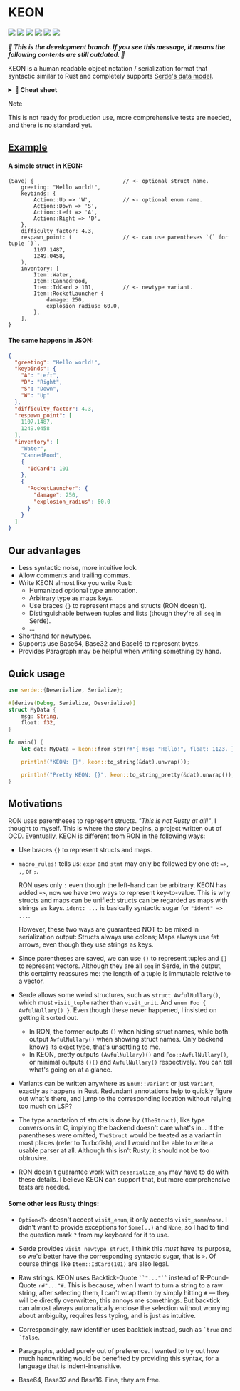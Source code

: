 # KEON

[![](https://img.shields.io/crates/v/keon)](https://crates.io/crates/keon)
[![](https://img.shields.io/crates/d/keon)](https://crates.io/crates/keon)
[![](https://img.shields.io/crates/msrv/keon)](https://github.com/eternal-io/keon)
[![](https://img.shields.io/crates/l/keon)](#)
[![](https://img.shields.io/docsrs/keon)](https://docs.rs/keon)
[![](https://img.shields.io/github/stars/eternal-io/keon?style=social)](https://github.com/eternal-io/keon)


***🚧 This is the development branch. If you see this message, it means the following contents are still outdated. 🚧***


KEON is a human readable object notation / serialization format that syntactic similar to Rust and completely supports [Serde's data model](https://serde.rs/data-model.html).

<details><summary><b>📝 Cheat sheet</b></summary>

| Unit     | `()`
| --------:|:------ |
| Booleans | `true` , `false`
| Numbers  | `42` , `0x1123` , `-1` , `3.14` , `inf` , `NaN`
| Chars    | `'A'` , `'✱'` , `'\n'` , `'\u{3000}'`
| Strings  | `"Hello"` , <code>&#96;&#34;raw string \^o^/&#34;&#96;</code>
| Bytes    | `b"Hello"` , <code>b&#96;&#34;raw bytes \^o^/&#34;&#96;</code> , `b64"Sy0tQWV0aGlheA"`
| Options  | `?` , `? Thing`
| Tuples   | `(T,)` , `(T, U, V)`
| Lists    | `["abc", "def"]`
| Maps     | `{ 1 => 2, 3 => 4 }`
| Structs  | `(Struct) { field1: "value1", field2: "value2" }`
| Variants | `Enum::Variant` , `Variant`

And the Paragraphs, leave anything after the *start sign* of each line intact:

<table>
<tr><td align="right">As is newline</td><td>

```keon
| #include<iostream>
` using namespace std;
` int main() {
`     cout << "..." << endl;
`     return 0;
` }
```

</td></tr>
<tr><td align="right">Space-joined line<br /><sup>(will trim spaces)</sup></td><td>

```keon
| To be,
| or not to be,
| that is the question.
```

</td></tr>
<tr><td align="right">Joined line<br /><sup>(will trim spaces)</sup></td><td>

```keon
| 我能吞下
< 玻璃而不
< 伤身体。
```

</td></tr>
</table>

The start signs can be mixed, but the first must be the vertical-bar `|`.
</details>

> [!NOTE]
> This is not ready for production use, more comprehensive tests are needed, and there is no standard yet.


## [Example](https://github.com/eternal-io/keon/blob/master/examples/roundtrip.rs)

#### A simple struct in KEON:

```keon
(Save) {                            // <- optional struct name.
    greeting: "Hello world!",
    keybinds: {
        Action::Up => 'W',          // <- optional enum name.
        Action::Down => 'S',
        Action::Left => 'A',
        Action::Right => 'D',
    },
    difficulty_factor: 4.3,
    respawn_point: (                // <- can use parentheses `(` for tuple `)`.
        1107.1487,
        1249.0458,
    ),
    inventory: [
        Item::Water,
        Item::CannedFood,
        Item::IdCard > 101,         // <- newtype variant.
        Item::RocketLauncher {
            damage: 250,
            explosion_radius: 60.0,
        },
    ],
}
```

#### The same happens in JSON:

```json
{
  "greeting": "Hello world!",
  "keybinds": {
    "A": "Left",
    "D": "Right",
    "S": "Down",
    "W": "Up"
  },
  "difficulty_factor": 4.3,
  "respawn_point": [
    1107.1487,
    1249.0458
  ],
  "inventory": [
    "Water",
    "CannedFood",
    {
      "IdCard": 101
    },
    {
      "RocketLauncher": {
        "damage": 250,
        "explosion_radius": 60.0
      }
    }
  ]
}
```


## Our advantages

- Less syntactic noise, more intuitive look.
- Allow comments and trailing commas.
- Write KEON almost like you write Rust:
  - Humanized optional type annotation.
  - Arbitrary type as maps keys.
  - Use braces `{}` to represent maps and structs (RON doesn't).
  - Distinguishable between tuples and lists (though they're all `seq` in Serde).
  - ...
- Shorthand for newtypes.
- Supports use Base64, Base32 and Base16 to represent bytes.
- Provides Paragraph may be helpful when writing something by hand.


## Quick usage

```rust
use serde::{Deserialize, Serialize};

#[derive(Debug, Serialize, Deserialize)]
struct MyData {
    msg: String,
    float: f32,
}

fn main() {
    let dat: MyData = keon::from_str(r#"{ msg: "Hello!", float: 1123. }"#).unwrap();

    println!("KEON: {}", keon::to_string(&dat).unwrap());

    println!("Pretty KEON: {}", keon::to_string_pretty(&dat).unwrap());
}
```


## Motivations

RON uses parentheses to represent structs. *"This is not Rusty at all!"*, I thought to myself.
This is where the story begins, a project written out of OCD. Eventually, KEON is different from RON in the following ways:

- Use braces `{}` to represent structs and maps.

- `macro_rules!` tells us: `expr` and `stmt` may only be followed by one of: `=>`, `,`, or `;`.

  RON uses only `:` even though the left-hand can be arbitrary. KEON has added `=>`, now we have two ways to represent key-to-value.
  This is why structs and maps can be unified: structs can be regarded as maps with strings as keys.
  `ident: ...` is basically syntactic sugar for `"ident" => ...`.

  However, these two ways are guaranteed NOT to be mixed in serialization output:
  Structs always use colons; Maps always use fat arrows, even though they use strings as keys.

- Since parentheses are saved, we can use `()` to represent tuples and `[]` to represent vectors.
  Although they are all `seq` in Serde, in the output, this certainty reassures me: the length of a tuple is immutable relative to a vector.

- Serde allows some weird structures, such as `struct AwfulNullary()`, which must `visit_tuple` rather than `visit_unit`.
  And `enum Foo { AwfulNullary() }`. Even though these never happened, I insisted on getting it sorted out.
  - In RON, the former outputs `()` when hiding struct names, while both output `AwfulNullary()` when showing struct names.
    Only backend knows its exact type, that's unsettling to me.
  - In KEON, pretty outputs `(AwfulNullary)()` and `Foo::AwfulNullary()`,
    or minimal outputs `()()` and `AwfulNullary()` respectively. You can tell what's going on at a glance.

- Variants can be written anywhere as `Enum::Variant` or just `Variant`, exactly as happens in Rust.
  Redundant annotations help to quickly figure out what's there, and jump to the corresponding location without relying too much on LSP?

- The type annotation of structs is done by `(TheStruct)`, like type conversions in C, implying the backend doesn't care what's in...
  If the parentheses were omitted, `TheStruct` would be treated as a variant in most places (refer to Turbofish), and I would not be able to write a usable parser at all.
  Although this isn't Rusty, it should not be too obtrusive.

- RON doesn't guarantee work with `deserialize_any` may have to do with these details.
  I believe KEON can support that, but more comprehensive tests are needed.

#### Some other less Rusty things:

- `Option<T>` doesn't accept `visit_enum`, it only accepts `visit_some`/`none`.
  I didn't want to provide exceptions for `Some(..)` and `None`, so I had to find the question mark `?` from my keyboard for it to use.

- Serde provides `visit_newtype_struct`, I think this *must* have its purpose, so we'd better have the corresponding syntactic sugar, that is `>`.
  Of course things like `Item::IdCard(101)` are also legal.

- Raw strings. KEON uses Backtick-Quote <code>&#96;&#96;&#34;...&#34;&#96;&#96;</code> instead of R-Pound-Quote `r#"..."#`.
  This is because, when I want to turn a string to a raw string, after selecting them, I can't wrap them by simply hitting `#` &mdash; they will be directly overwritten, this annoys me somethings.
  But backtick can almost always automatically enclose the selection without worrying about ambiguity, requires less typing, and is just as intuitive.

- Correspondingly, raw identifier uses backtick instead, such as <code>&#96;true</code> and <code>&#96;false</code>.

- Paragraphs, added purely out of preference. I wanted to try out how much handwriting would be benefited by providing this syntax, for a language that is indent-insensitive.

- Base64, Base32 and Base16. Fine, they are free.
